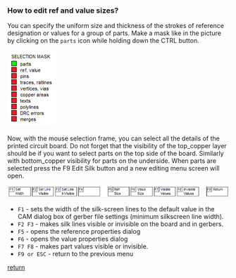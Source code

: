 ### How to edit ref and value sizes?

You can specify the uniform size and thickness of the strokes of reference designation or values for a group of parts. Make a mask like in the picture by clicking on the `parts` icon while holding down the CTRL button. 

![](pictures/mask_part.png)

Now, with the mouse selection frame, you can select all the details of the printed circuit board. Do not forget that the visibility of the top_copper layer should be if you want to select parts on the top side of the board. Similarly with bottom_copper visibility for parts on the underside. When parts are selected press the F9 Edit Silk button and a new editing menu screen will open.

![](pictures/edit_part_silk.png)

* `F1` - sets the width of the silk-screen lines to the default value in the CAM dialog box of gerber file settings (minimum silkscreen line width).
* `F2 F3` - makes silk lines visible or invisible on the board and in gerbers.
* `F5` - opens the reference properties dialog
* `F6` - opens the value properties dialog
* `F7 F8` - makes part values visible or invisible.
* `F9 or ESC` - return to the previous menu

[return](How_to.md)
